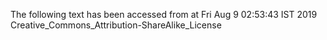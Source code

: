 The following text has been accessed from at Fri Aug 9 02:53:43 IST 2019
Creative_Commons_Attribution-ShareAlike_License
